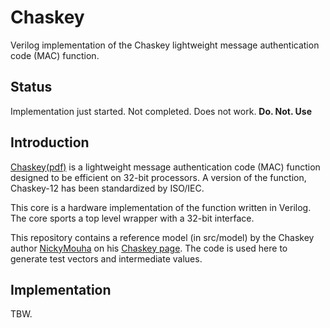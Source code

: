 # Chaskey
Verilog implementation of the Chaskey lightweight message authentication code (MAC) function.


## Status
Implementation just started. Not completed. Does not work.
**Do. Not. Use**


## Introduction
[Chaskey(pdf)](https://eprint.iacr.org/2014/386.pdf) is a lightweight
message authentication code (MAC) function designed to be efficient on
32-bit processors. A version of the function, Chaskey-12 has been
standardized by ISO/IEC.

This core is a hardware implementation of the function written in
Verilog. The core sports a top level wrapper with a 32-bit interface.

This repository contains a reference model (in src/model) by the Chaskey
author [NickyMouha](https://mouha.be/) on his [Chaskey
page](https://mouha.be/chaskey/). The code is used here to generate test
vectors and intermediate values.


## Implementation
TBW.
